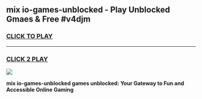 
## mix io-games-unblocked - Play Unblocked Gmaes & Free #v4djm
<h3>
<a href="https://premium.freeplayer.one?title=mix_io-games-unblocked&ref=03M">CLICK TO PLAY</a></h3>
<hr>

<h3>
<a href="https://premium.freeplayer.one?title=mix_io-games-unblocked&ref=03M">CLICK 2 PLAY</a>
  
</h3>

<a href="https://premium.freeplayer.one?title=mix_io-games-unblocked&ref=03M"><img src="https://clearcache.store/games.png"></a>


**mix io-games-unblocked games unblocked: Your Gateway to Fun and Accessible Online Gaming**
